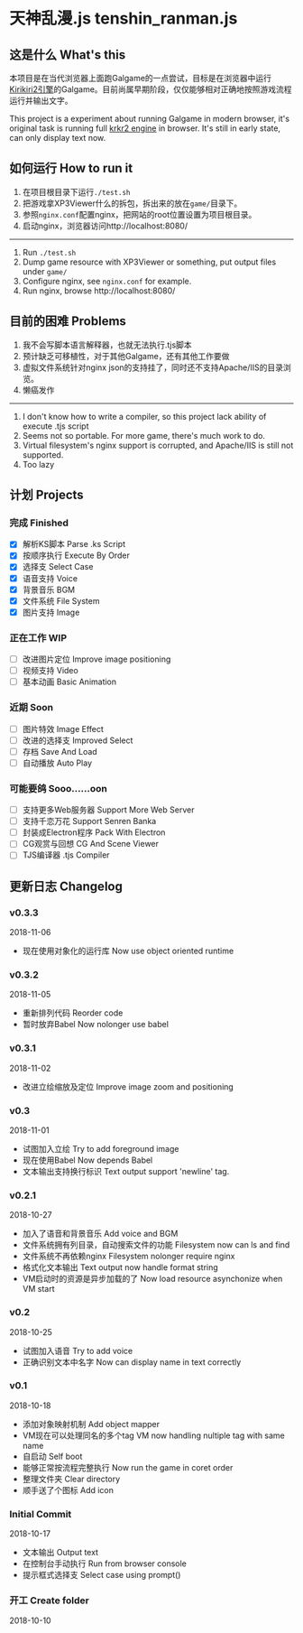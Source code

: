 # 天神乱漫.js tenshin_ranman.js
## 这是什么 What's this
本项目是在当代浏览器上面跑Galgame的一点尝试，目标是在浏览器中运行[Kirikiri2引擎](https://github.com/krkrz/krkr2)的Galgame。目前尚属早期阶段，仅仅能够相对正确地按照游戏流程运行并输出文字。

This project is a experiment about running Galgame in modern browser, it's original task is running full [krkr2 engine](https://github.com/krkrz/krkr2) in browser. It's still in early state, can only display text now.

## 如何运行 How to run it
1. 在项目根目录下运行`./test.sh`
2. 把游戏拿XP3Viewer什么的拆包，拆出来的放在`game/`目录下。
3. 参照`nginx.conf`配置nginx，把网站的root位置设置为项目根目录。
4. 启动nginx，浏览器访问http://localhost:8080/
----
1. Run `./test.sh`
2. Dump game resource with XP3Viewer or something, put output files under `game/`
3. Configure nginx, see `nginx.conf` for example.
4. Run nginx, browse http://localhost:8080/

## 目前的困难 Problems
1. 我不会写脚本语言解释器，也就无法执行.tjs脚本
2. 预计缺乏可移植性，对于其他Galgame，还有其他工作要做
3. 虚拟文件系统针对nginx json的支持挂了，同时还不支持Apache/IIS的目录浏览。
4. 懒癌发作
----
1. I don't know how to write a compiler, so this project lack ability of execute .tjs script
2. Seems not so portable. For more game, there's much work to do.
3. Virtual filesystem's nginx support is corrupted, and Apache/IIS is still not supported.
4. Too lazy

## 计划 Projects
### 完成 Finished
- [x] 解析KS脚本    Parse .ks Script
- [x] 按顺序执行    Execute By Order
- [x] 选择支    Select Case
- [x] 语音支持    Voice
- [x] 背景音乐    BGM
- [x] 文件系统    File System
- [x] 图片支持    Image
### 正在工作 WIP
- [ ] 改进图片定位    Improve image positioning
- [ ] 视频支持    Video
- [ ] 基本动画    Basic Animation
### 近期 Soon 
- [ ] 图片特效    Image Effect
- [ ] 改进的选择支    Improved Select
- [ ] 存档    Save And Load
- [ ] 自动播放    Auto Play
### 可能要鸽 Sooo......oon
- [ ] 支持更多Web服务器    Support More Web Server
- [ ] 支持千恋万花    Support Senren Banka
- [ ] 封装成Electron程序    Pack With Electron
- [ ] CG观赏与回想    CG And Scene Viewer
- [ ] TJS编译器    .tjs Compiler

## 更新日志 Changelog

### v0.3.3
2018-11-06
- 现在使用对象化的运行库    Now use object oriented runtime

### v0.3.2
2018-11-05
- 重新排列代码    Reorder code
- 暂时放弃Babel    Now nolonger use babel

### v0.3.1
2018-11-02
- 改进立绘缩放及定位    Improve image zoom and positioning

### v0.3
2018-11-01
- 试图加入立绘    Try to add foreground image
- 现在使用Babel    Now depends Babel
- 文本输出支持换行标识     Text output support 'newline' tag.

### v0.2.1
2018-10-27
- 加入了语音和背景音乐    Add voice and BGM
- 文件系统拥有列目录，自动搜索文件的功能    Filesystem now can ls and find
- 文件系统不再依赖nginx    Filesystem nolonger require nginx
- 格式化文本输出    Text output now handle format string
- VM启动时的资源是异步加载的了    Now load resource asynchonize when VM start

### v0.2
2018-10-25
- 试图加入语音    Try to add voice
- 正确识别文本中名字    Now can display name in text correctly

### v0.1
2018-10-18
- 添加对象映射机制    Add object mapper
- VM现在可以处理同名的多个tag    VM now handling nultiple tag with same name
- 自启动    Self boot
- 能够正常按流程完整执行    Now run the game in coret order
- 整理文件夹    Clear directory
- 顺手送了个图标    Add icon

### Initial Commit
2018-10-17
- 文本输出 Output text
- 在控制台手动执行 Run from browser console
- 提示框式选择支 Select case using prompt()

### 开工 Create folder
2018-10-10

